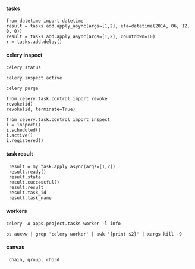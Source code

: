 #### tasks               

    from datetime import datetime
    result = tasks.add.apply_async(args=[1,2], eta=datetime(2014, 06, 12, 0, 0))
    result = tasks.add.apply_async(args=[1,2], countdown=10)
    r = tasks.add.delay()


#### celery inspect 
	
    celery status
         
    celery inspect active
    
    celery purge

    from celery.task.control import revoke
    revoke(id)
    revoke(id, terminate=True)

    from celery.task.control import inspect
    i = inspect()
    i.scheduled()
    i.active()
    i.registered()


#### task result

     result = my_task.apply_async(args=[1,2])
     result.ready()
     result.state
     result.successful()
     result.result
     result.task_id
     result.task_name


#### workers
	
    celery -A apps.project.tasks worker -l info 

    ps auxww | grep 'celery worker' | awk '{print $2}' | xargs kill -9   

	
#### canvas

     chain, group, chord
	
